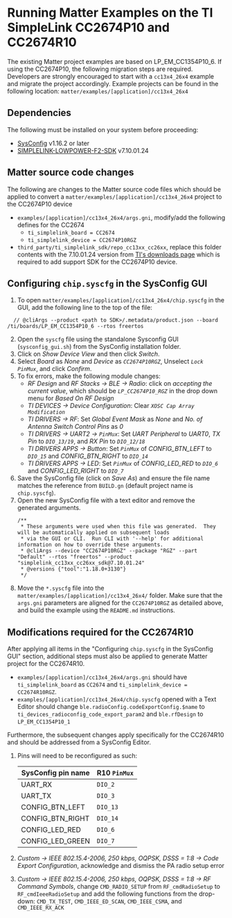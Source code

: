 # Running Matter Examples on the TI SimpleLink CC2674P10 and CC2674R10

The existing Matter project examples are based on LP_EM_CC1354P10_6. If using
the CC2674P10, the following migration steps are required. Developers are
strongly encouraged to start with a `cc13x4_26x4` example and migrate the
project accordingly. Example projects can be found in the following location:
`matter/examples/[application]/cc13x4_26x4`

## Dependencies

The following must be installed on your system before proceeding:

-   [SysConfig](https://www.ti.com/tool/SYSCONFIG) v1.16.2 or later
-   [SIMPLELINK-LOWPOWER-F2-SDK](https://www.ti.com/tool/SIMPLELINK-LOWPOWER-SDK)
    v7.10.01.24

## Matter source code changes

The following are changes to the Matter source code files which should be
applied to convert a `matter/examples/[application]/cc13x4_26x4` project to the
CC2674P10 device

-   `examples/[application]/cc13x4_26x4/args.gni`, modify/add the following
    defines for the CC2674
    -   `ti_simplelink_board = CC2674`
    -   `ti_simplelink_device = CC2674P10RGZ`
-   `third_party/ti_simplelink_sdk/repo_cc13xx_cc26xx`, replace this folder
    contents with the 7.10.01.24 version from
    [TI's downloads page](https://www.ti.com/tool/download/SIMPLELINK-LOWPOWER-F2-SDK/7.10.01.24)
    which is required to add support SDK for the CC2674P10 device.

## Configuring `chip.syscfg` in the SysConfig GUI

1. To open `matter/examples/[application]/cc13x4_26x4/chip.syscfg` in the GUI,
   add the following line to the top of the file:

```
  // @cliArgs --product <path to SDK>/.metadata/product.json --board /ti/boards/LP_EM_CC1354P10_6 --rtos freertos
```

2. Open the `syscfg` file using the standalone Sysconfig GUI
   (`sysconfig_gui.sh`) from the SysConfig installation folder.
3. Click on _Show Device View_ and then click _Switch_.
4. Select _Board_ as _None_ and _Device_ as _`CC2674P10RGZ`_, Unselect
   _`Lock PinMux`_, and click _Confirm_.
5. To fix errors, make the following module changes:
    - _RF Design_ and _RF Stacks -> BLE -> Radio_: click on _accepting the
      current value_, which should be _`LP_CC2674P10_RGZ`_ in the drop down menu
      for _Based On RF Design_
    - _TI DEVICES -> Device Configuration_: Clear
      _`XOSC Cap Array Modification`_
    - _TI DRIVERS -> RF_: Set _Global Event Mask_ as _None_ and _No. of Antenna
      Switch Control Pins_ as _0_
    - _TI DRIVERS -> UART2 -> `PinMux`_: Set _UART Peripheral_ to _UART0_, _TX
      Pin_ to _`DIO_13/19`_, and _RX Pin_ to _`DIO_12/18`_
    - _TI DRIVERS APPS -> Button_: Set _`PinMux`_ of _CONFIG_BTN_LEFT_ to
      _`DIO_15`_ and _CONFIG_BTN_RIGHT_ to _`DIO_14`_
    - _TI DRIVERS APPS -> LED_: Set _`PinMux`_ of _CONFIG_LED_RED_ to _`DIO_6`_
      and _CONFIG_LED_RIGHT_ to _`DIO_7`_
6. Save the SysConfig file (click on _Save As_) and ensure the file name matches
   the reference from `BUILD.gn` (default project name is `chip.syscfg`).
7. Open the new SysConfig file with a text editor and remove the generated
   arguments.
    ```
    /**
     * These arguments were used when this file was generated.  They will be automatically applied on subsequent loads
     * via the GUI or CLI.  Run CLI with '--help' for additional information on how to override these arguments.
     * @cliArgs --device "CC2674P10RGZ" --package "RGZ" --part "Default" --rtos "freertos" --product "simplelink_cc13xx_cc26xx_sdk@7.10.01.24"
     * @versions {"tool":"1.18.0+3130"}
     */
    ```
8. Move the `*.syscfg` file into the
   `matter/examples/[application]/cc13x4_26x4/` folder. Make sure that the
   `args.gni` parameters are aligned for the `CC2674P10RGZ` as detailed above,
   and build the example using the `README.md` instructions. 

## Modifications required for the CC2674R10

After applying all items in the "Configuring `chip.syscfg` in the SysConfig GUI"
section, additional steps must also be applied to generate Matter project for
the CC2674R10.

* `examples/[application]/cc13x4_26x4/args.gni` should have
  `ti_simplelink_board` as `CC2674` and `ti_simplelink_device = CC2674R10RGZ`.
* `examples/[application]/cc13x4_26x4/chip.syscfg` opened with a Text Editor
  should change `ble.radioConfig.codeExportConfig.$name` to
  `ti_devices_radioconfig_code_export_param2` and `ble.rfDesign` to `LP_EM_CC1354P10_1`

Furthermore, the subsequent changes apply specifically for the CC2674R10 and
should be addressed from a SysConfig Editor.
1. Pins will need to be reconfigured as such:

    | SysConfig pin name | R10 `PinMux`|
    | ------------------ | ----------- |
    | UART_RX            | `DIO_2`     |
    | UART_TX            | `DIO_3`     |
    | CONFIG_BTN_LEFT    | `DIO_13`    |
    | CONFIG_BTN_RIGHT   | `DIO_14`    |
    | CONFIG_LED_RED     | `DIO_6`     |
    | CONFIG_LED_GREEN   | `DIO_7`     |

2. *Custom -> IEEE 802.15.4-2006, 250 kbps, OQPSK, DSSS = 1:8 -> Code Export Configuration*,
  acknowledge and dismiss the PA radio setup error
3. *Custom -> IEEE 802.15.4-2006, 250 kbps, OQPSK, DSSS = 1:8 -> RF Command Symbols*,
  change `CMD_RADIO_SETUP` from `RF_cmdRadioSetup` to `RF_cmdIeeeRadioSetup` and
  add the following functions from the drop-down: `CMD_TX_TEST`,
  `CMD_IEEE_ED_SCAN`, `CMD_IEEE_CSMA`, and `CMD_IEEE_RX_ACK`
  